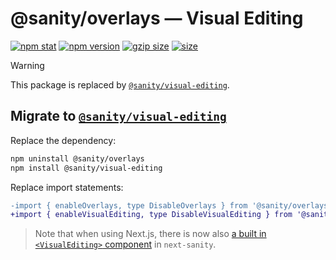 # @sanity/overlays — Visual Editing

[![npm stat](https://img.shields.io/npm/dm/@sanity/overlays.svg?style=flat-square)](https://npm-stat.com/charts.html?package=@sanity/overlays)
[![npm version](https://img.shields.io/npm/v/@sanity/overlays.svg?style=flat-square)](https://www.npmjs.com/package/@sanity/overlays)
[![gzip size][gzip-badge]][bundlephobia]
[![size][size-badge]][bundlephobia]

> [!WARNING]  
> This package is replaced by [`@sanity/visual-editing`].

## Migrate to [`@sanity/visual-editing`]

Replace the dependency:

```sh
npm uninstall @sanity/overlays
npm install @sanity/visual-editing
```

Replace import statements:

```diff
-import { enableOverlays, type DisableOverlays } from '@sanity/overlays'
+import { enableVisualEditing, type DisableVisualEditing } from '@sanity/visual-editing'
```

> Note that when using Next.js, there is now also [a built in `<VisualEditing>` component](https://github.com/sanity-io/next-sanity/pull/973) in `next-sanity`. 

[`@sanity/visual-editing`]: https://github.com/sanity-io/visual-editing/tree/main/packages/visual-editing#readme
[gzip-badge]: https://img.shields.io/bundlephobia/minzip/@sanity/overlays?label=gzip%20size&style=flat-square
[size-badge]: https://img.shields.io/bundlephobia/min/@sanity/overlays?label=size&style=flat-square
[bundlephobia]: https://bundlephobia.com/package/@sanity/overlays
